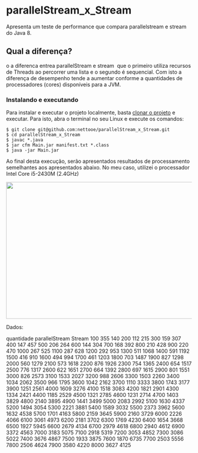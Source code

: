 # parallelStream_x_Stream
Apresenta um teste de performance que compara parallelstream e stream do Java 8.

## Qual a diferença?
o a diferenca entrea parallelStream e stream  que o primeiro utiliza recursos de Threads ao percorrer uma lista e o segundo é sequencial. Com isto a diferença de desempenho tende a aumentar conforme a quantidades de processadores (cores) disponíveis para a JVM.

### Instalando e executando
Para instalar e executar o projeto localmente, basta [clonar o projeto](https://help.github.com/articles/cloning-a-repository/) e executar. Para isto, abra o terminal no seu Linux e execute os comandos:
```
$ git clone git@github.com:nettooe/parallelStream_x_Stream.git
$ cd parallelStream_x_Stream
$ javac *.java
$ jar cfm Main.jar manifest.txt *.class
$ java -jar Main.jar
```

Ao final desta execução, serão apresentados resultados de processamento semelhantes aos apresentados abaixo. No meu caso, utilizei o processador Intel Core i5-2430M (2.4GHz)

<img width="600" height="371" seamless frameborder="0" scrolling="no" src="https://docs.google.com/spreadsheets/d/e/2PACX-1vRHhUvRFq-x3s0Os5MKOPEZvbBRQKqPE9-X5B8i3QIWaBCR9x5B7iZTjuJf9k6EPeOb4Ppva4lCIaY0/pubchart?oid=24450175&amp;format=image"></img>

Dados:

quantidade    parallelStream    Stream
100    355    140
200    112    215
300    159    307
400    147    457
500    206    264
600    144    304
700    168    392
800    210    428
900    220    470
1000    267    525
1100    287    628
1200    292    953
1300    511    1068
1400    591    1192
1500    416    910
1600    494    994
1700    461    1203
1800    703    1487
1900    827    1298
2000    560    1279
2100    573    1618
2200    876    1926
2300    754    1365
2400    654    1517
2500    776    1317
2600    622    1651
2700    664    1392
2800    697    1615
2900    801    1551
3000    826    2573
3100    1533    2027
3200    988    2606
3300    1503    2260
3400    1034    2062
3500    966    1795
3600    1042    2162
3700    1110    3333
3800    1743    3177
3900    1251    2561
4000    1609    3276
4100    1518    3083
4200    1821    2901
4300    1334    2421
4400    1185    2529
4500    1321    2785
4600    1231    2714
4700    1403    3829
4800    2140    3895
4900    1441    3499
5000    2083    2992
5100    1630    4337
5200    1494    3054
5300    2221    3881
5400    1589    3032
5500    2373    3962
5600    1632    4538
5700    1701    4163
5800    2159    3645
5900    2160    3729
6000    2226    4066
6100    3061    4973
6200    2181    3702
6300    1769    4230
6400    1654    3668
6500    1927    5945
6600    2679    4134
6700    2979    4618
6800    2940    4612
6900    3372    4563
7000    3183    5075
7100    2918    5319
7200    3053    4852
7300    3086    5022
7400    3676    4867
7500    1933    3875
7600    1870    6735
7700    2503    5556
7800    2506    4624
7900    3580    4220
8000    3627    4125
